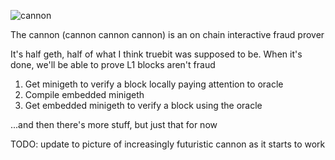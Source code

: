 ![cannon](https://upload.wikimedia.org/wikipedia/commons/8/80/Cannon%2C_Château_du_Haut-Koenigsbourg%2C_France.jpg)

The cannon (cannon cannon cannon) is an on chain interactive fraud prover

It's half geth, half of what I think truebit was supposed to be. When it's done, we'll be able to prove L1 blocks aren't fraud

1. Get minigeth to verify a block locally paying attention to oracle
2. Compile embedded minigeth 
3. Get embedded minigeth to verify a block using the oracle

...and then there's more stuff, but just that for now

TODO: update to picture of increasingly futuristic cannon as it starts to work